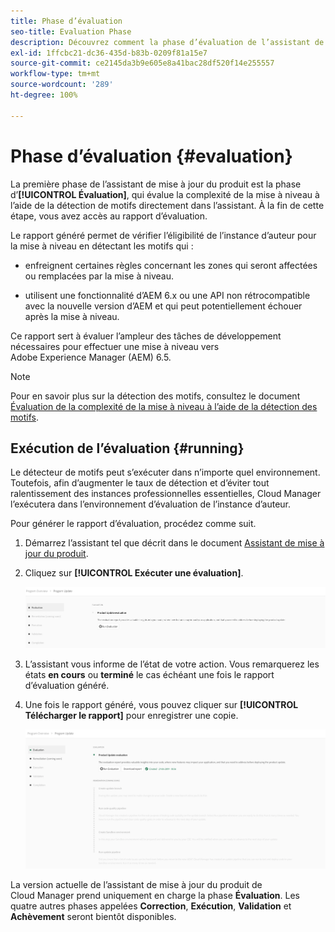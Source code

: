 ```yaml
---
title: Phase d’évaluation
seo-title: Evaluation Phase
description: Découvrez comment la phase d’évaluation de l’assistant de mise à jour du produit évalue la complexité de la mise à niveau à l’aide de la détection de motifs.
exl-id: 1ffcbc21-dc36-435d-b83b-0209f81a15e7
source-git-commit: ce2145da3b9e605e8a41bac28df520f14e255557
workflow-type: tm+mt
source-wordcount: '289'
ht-degree: 100%

---
```



# Phase d’évaluation {#evaluation}

La première phase de l’assistant de mise à jour du produit est la phase d’**[!UICONTROL Évaluation]**, qui évalue la complexité de la mise à niveau à l’aide de la détection de motifs directement dans l’assistant. À la fin de cette étape, vous avez accès au rapport d’évaluation.

Le rapport généré permet de vérifier l’éligibilité de l’instance d’auteur pour la mise à niveau en détectant les motifs qui :

* enfreignent certaines règles concernant les zones qui seront affectées ou remplacées par la mise à niveau.

* utilisent une fonctionnalité d’AEM 6.x ou une API non rétrocompatible avec la nouvelle version d’AEM et qui peut potentiellement échouer après la mise à niveau.

Ce rapport sert à évaluer l’ampleur des tâches de développement nécessaires pour effectuer une mise à niveau vers Adobe Experience Manager (AEM) 6.5.

>[!NOTE]
>
>Pour en savoir plus sur la détection des motifs, consultez le document [Évaluation de la complexité de la mise à niveau à l’aide de la détection des motifs](https://experienceleague.adobe.com/docs/experience-manager-65/deploying/upgrading/pattern-detector.html?lang=fr).

## Exécution de l’évaluation {#running}

Le détecteur de motifs peut s’exécuter dans n’importe quel environnement. Toutefois, afin d’augmenter le taux de détection et d’éviter tout ralentissement des instances professionnelles essentielles, Cloud Manager l’exécutera dans l’environnement d’évaluation de l’instance d’auteur.

Pour générer le rapport d’évaluation, procédez comme suit.

1. Démarrez l’assistant tel que décrit dans le document [Assistant de mise à jour du produit](/help/product-update-wizard/overview.md).

1. Cliquez sur **[!UICONTROL Exécuter une évaluation]**.

   ![Exécuter une évaluation](/help/assets/Run-Evaluation.png)

1. L’assistant vous informe de l’état de votre action. Vous remarquerez les états **en cours** ou **terminé** le cas échéant une fois le rapport d’évaluation généré.

1. Une fois le rapport généré, vous pouvez cliquer sur **[!UICONTROL Télécharger le rapport]** pour enregistrer une copie.

   ![Rapport créé](/help/assets/Evaluation-1.png)

La version actuelle de l’assistant de mise à jour du produit de Cloud Manager prend uniquement en charge la phase **Évaluation**. Les quatre autres phases appelées **Correction**, **Exécution**, **Validation** et **Achèvement** seront bientôt disponibles.
